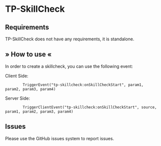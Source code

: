 # TP-SkillCheck

## Requirements

TP-SkillCheck does not have any requirements, it is standalone.


## » How to use «

In order to create a skillcheck, you can use the following event:

Client Side:

            TriggerEvent("tp-skillcheck:onSkillCheckStart", param1, param2, param3, param4)

Server Side:

            TriggerClientEvent("tp-skillcheck:onSkillCheckStart", source, param1, param2, param3, param4)

## Issues

Please use the GitHub issues system to report issues.
